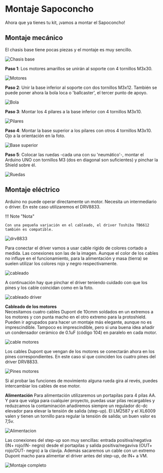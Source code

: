# Montaje Sapoconcho

Ahora que ya tienes tu kit, ¡vamos a montar el Sapoconcho!

## Montaje mecánico
El chasis base tiene pocas piezas y el montaje es muy sencillo.

![Chasis base](img/chasis_base.jpg)

**Paso 1**: Los motores amarillos se unirán al soporte con 4 tornillos M3x30.

![Motores](img/motores.jpg)

**Paso 2**: Unir la base inferior al soporte con dos tornillos M3x12. También se puede poner ahora la bola loca o 'ballcaster', el tercer punto de apoyo.


![Bola](img/bola.jpg)

**Paso 3**: Montar los 4 pilares a la base inferior con 4 tornillos M3x10.

![Pilares](img/pilares.jpg)

**Paso 4**: Montar la base superior a los pilares con otros 4 tornillos M3x10. Ojo a la orientación en la foto.

![Base superior](img/montaje_4.jpg)

**Paso 5**: Colocar las ruedas -cada una con su 'neumático'-, montar el Arduino UNO con tornillos M3 (dos en diagonal son suficientes) y pinchar la Shield sobre él.

![Ruedas](img/montaje_5.jpg)


## Montaje eléctrico
Arduino no puede operar directamente un motor. Necesita un intermediario o driver. En este caso utilizaremos el DRV8833.

!!! Note "Nota"

    Con una pequeña variación en el cableado, el driver Toshiba TB6612 también es compatible.

![drv8833](img/drv8833.jpg)

Para conectar el driver vamos a usar cable rígido de colores cortado a medida. Las conexiones son las de la imagen. Aunque el color de los cables no influye en el funcionamiento, para la alimentación y masa (tierra) se suelen utilizar los colores rojo y negro respectivamente.

![cableado](img/cableado.jpg)

A continuación hay que pinchar el driver teniendo cuidado con que los pines y los cable coincidan como en la foto.

![cableado driver](img/cableado_driver.jpeg)

**Cableado de los motores**  
Necesitamos cuatro cables Dupont de 10cmm soldados en un extremos a los motores y con punta macho en el otro extremo para la protoshield. Pueden ir agrupados para hacer un montaje más elegante, aunque no es imprescindible. Tampoco es imprescindible, pero si una buena idea añadir un condensador cerámico de 0.1uF (código 104) en paralelo en cada motor.

![cable motores](img/cable_motores.jpeg)

Los cables Dupont que vengan de los motores se conectarán ahora en los pines correspondientes. En este caso sí que coinciden los cuatro pines del driver DRV8833.

![Pines motores](img/montaje_8.jpg)

Si al probar las funciones de movimiento alguna rueda gira al revés, puedes intercambiar los cables de ese motor.

**Alimentación**
Para alimentación utilizaremos un portapilas para 4 pilas AA. Y para que valga para cualquier proyecto, puedas usar pilas recargables y reduzcamos la contaminación añadiremos siempre un regulador dc-dc elevador para elevar la tensión de salida (step-up). El LM2587 y el XL6009 valen y tienen un tornillo para regular la tensión de salida; un buen valor es 7,5v.

![Alimentacion](img/alimentacion.jpeg)

Las conexiones del step-up son muy sencillas: entrada positiva/negativa (IN+ rojo/IN- negro) desde el portapilas y salida positiva/negaviva (OUT+ rojo/OUT- negro) a la clavija. Además sacaremos un cable con un extremo Dupont macho para alimentar el driver antes del step-up, de IN+ a VM.

![Montaje completo](img/montaje_completo.jpeg)